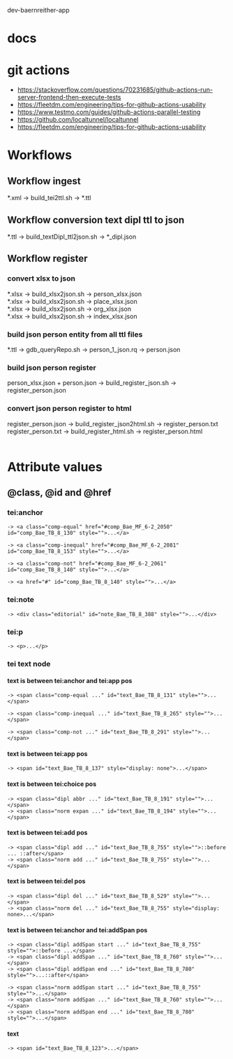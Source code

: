 dev-baernreither-app

# docs

# git actions

- https://stackoverflow.com/questions/70231685/github-actions-run-server-frontend-then-execute-tests
- https://fleetdm.com/engineering/tips-for-github-actions-usability
- https://www.testmo.com/guides/github-actions-parallel-testing
- https://github.com/localtunnel/localtunnel
- https://fleetdm.com/engineering/tips-for-github-actions-usability

# Workflows
## Workflow ingest

*.xml -> build_tei2ttl.sh -> *.ttl<br>

## Workflow conversion text dipl ttl to json

*.ttl -> build_textDipl_ttl2json.sh -> *_dipl.json

## Workflow register
### convert xlsx to json
*.xlsx -> build_xlsx2json.sh -> person_xlsx.json<br>
*.xlsx -> build_xlsx2json.sh -> place_xlsx.json<br>
*.xlsx -> build_xlsx2json.sh -> org_xlsx.json<br>
*.xlsx -> build_xlsx2json.sh -> index_xlsx.json<br>

### build json person entity from all ttl files 
*.ttl -> gdb_queryRepo.sh -> person_1_json.rq -> person.json<br>
### build json person register
person_xlsx.json + person.json -> build_register_json.sh -> register_person.json<br>
### convert json person register to html
register_person.json -> build_register_json2html.sh -> register_person.txt<br>
register_person.txt -> build_register_html.sh -> register_person.html<br>
<br>

# Attribute values
## @class, @id and @href
### tei:anchor
```
-> <a class="comp-equal" href="#comp_Bae_MF_6-2_2050" id="comp_Bae_TB_8_130" style="">...</a>

-> <a class="comp-inequal" href="#comp_Bae_MF_6-2_2081" id="comp_Bae_TB_8_153" style="">...</a>

-> <a class="comp-not" href="#comp_Bae_MF_6-2_2061" id="comp_Bae_TB_8_140" style="">...</a>

-> <a href="#" id="comp_Bae_TB_8_140" style="">...</a>
```

### tei:note
```
-> <div class="editorial" id="note_Bae_TB_8_388" style="">...</div>
```

### tei:p
```
-> <p>...</p>
```

### tei text node
#### text is between tei:anchor and tei:app pos
```
-> <span class="comp-equal ..." id="text_Bae_TB_8_131" style="">...</span>

-> <span class="comp-inequal ..." id="text_Bae_TB_8_265" style="">...</span>

-> <span class="comp-not ..." id="text_Bae_TB_8_291" style="">...</span>
```

#### text is between tei:app pos
```
-> <span id="text_Bae_TB_8_137" style="display: none">...</span>
```

#### text is between tei:choice pos
```
-> <span class="dipl abbr ..." id="text_Bae_TB_8_191" style="">...</span>
-> <span class="norm expan ..." id="text_Bae_TB_8_194" style="">...</span>
```

#### text is between tei:add pos
```
-> <span class="dipl add ..." id="text_Bae_TB_8_755" style="">::before ... ::after</span>
-> <span class="norm add ..." id="text_Bae_TB_8_755" style="">...</span>

```

#### text is between tei:del pos
```
-> <span class="dipl del ..." id="text_Bae_TB_8_529" style="">...</span>
-> <span class="norm del ..." id="text_Bae_TB_8_755" style="display: none>...</span>

```

#### text is between tei:anchor and tei:addSpan pos
```
-> <span class="dipl addSpan start ..." id="text_Bae_TB_8_755" style="">::before ...</span>
-> <span class="dipl addSpan ..." id="text_Bae_TB_8_760" style="">...</span>
-> <span class="dipl addSpan end ..." id="text_Bae_TB_8_780" style="">...::after</span>

-> <span class="norm addSpan start ..." id="text_Bae_TB_8_755" style="">...</span>
-> <span class="norm addSpan ..." id="text_Bae_TB_8_760" style="">...</span>
-> <span class="norm addSpan end ..." id="text_Bae_TB_8_780" style="">...</span>

```

#### text
```
-> <span id="text_Bae_TB_8_123">...</span>
```

